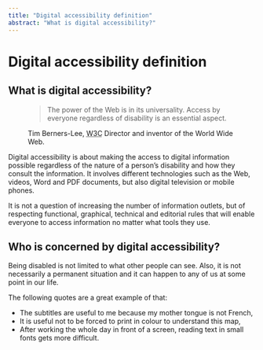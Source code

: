 ```yaml
---
title: "Digital accessibility definition"
abstract: "What is digital accessibility?"
---
```


# Digital accessibility definition

## What is digital accessibility?

<figure>
  <blockquote class="blockquote" cite="https://www.w3.org/Press/IPO-announce">
    <p>The power of the Web is in its universality. Access by everyone regardless of disability is an essential aspect.</p>
  </blockquote>
  <figcaption class="blockquote-footer">
      Tim Berners-Lee, <abbr title="World Wide Web Consortium">W3C</abbr> Director and inventor of the World Wide Web.
  </figcaption>
</figure>

Digital accessibility is about making the access to digital information possible regardless of the nature of a person’s disability and how they consult the information. It involves different technologies such as the Web, videos, Word and PDF documents, but also digital television or mobile phones. 

It is not a question of increasing the number of information outlets, but of respecting functional, graphical, technical and editorial rules that will enable everyone to access information no matter what tools they use.

## Who is concerned by digital accessibility?

Being disabled is not limited to what other people can see.
Also, it is not necessarily a permanent situation and it can happen to any of us at some point in our life.

<div class="visually-hidden">
    The following quotes are a great example of that:
    <ul>
        <li>The subtitles are useful to me because my mother tongue is not French,</li>
        <li>It is useful not to be forced to print in colour to understand this map,</li>
        <li>After working the whole day in front of a screen, reading text in small fonts gets more difficult.</li>
    </ul>
</div>

<img src="../images/chat.png" alt="" class="img-fluid">
